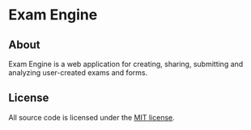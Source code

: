 # Exam Engine


## About

Exam Engine is a web application for creating, sharing, submitting and analyzing
user-created exams and forms.


## License

All source code is licensed under the [MIT license](https://mit-license.org/).
